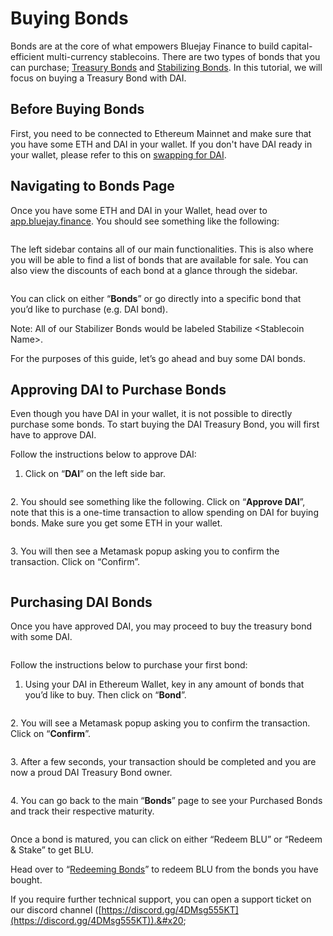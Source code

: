 # Buying Bonds

Bonds are at the core of what empowers Bluejay Finance to build capital-efficient multi-currency stablecoins. There are two types of bonds that you can purchase; [Treasury Bonds](https://docs.bluejay.finance/core-concepts/treasury-bonds) and [Stabilizing Bonds](https://docs.bluejay.finance/core-concepts/stabilizing-bond). In this tutorial, we will focus on buying a Treasury Bond with DAI.

## Before Buying Bonds

First, you need to be connected to Ethereum Mainnet and make sure that you have some ETH and DAI in your wallet. If you don't have DAI ready in your wallet, please refer to this on [swapping for DAI](../token-sale-user-guides/swapping-for-dai.md).

## Navigating to Bonds Page

Once you have some ETH and DAI in your Wallet, head over to [app.bluejay.finance](https://app.bluejay.finance). You should see something like the following:

<figure><img src="../../.gitbook/assets/SCR-20221025-el0.png" alt=""><figcaption></figcaption></figure>

The left sidebar contains all of our main functionalities. This is also where you will be able to find a list of bonds that are available for sale. You can also view the discounts of each bond at a glance through the sidebar.

<figure><img src="../../.gitbook/assets/SCR-20221025-emk.png" alt=""><figcaption></figcaption></figure>

You can click on either “**Bonds**” or go directly into a specific bond that you’d like to purchase (e.g. DAI bond).

Note: All of our Stabilizer Bonds would be labeled Stabilize \<Stablecoin Name>.

For the purposes of this guide, let’s go ahead and buy some DAI bonds.

## Approving DAI to Purchase Bonds

Even though you have DAI in your wallet, it is not possible to directly purchase some bonds. To start buying the DAI Treasury Bond, you will first have to approve DAI.

Follow the instructions below to approve DAI:

1. Click on “**DAI**” on the left side bar.

<figure><img src="../../.gitbook/assets/SCR-20221025-eoo.png" alt=""><figcaption></figcaption></figure>

2\. You should see something like the following. Click on “**Approve DAI**”, note that this is a one-time transaction to allow spending on DAI for buying bonds. Make sure you get some ETH in your wallet.

<figure><img src="../../.gitbook/assets/SCR-20221025-eqv.png" alt=""><figcaption></figcaption></figure>



3\. You will then see a Metamask popup asking you to confirm the transaction. Click on “Confirm”.

<figure><img src="../../.gitbook/assets/Untitled (1).png" alt=""><figcaption></figcaption></figure>

## Purchasing DAI Bonds

Once you have approved DAI, you may proceed to buy the treasury bond with some DAI.

<figure><img src="../../.gitbook/assets/SCR-20221025-ev5.png" alt=""><figcaption></figcaption></figure>

Follow the instructions below to purchase your first bond:

1. Using your DAI in Ethereum Wallet, key in any amount of bonds that you’d like to buy. Then click on “**Bond**”.

<figure><img src="../../.gitbook/assets/SCR-20221025-ex0.png" alt=""><figcaption></figcaption></figure>

2\. You will see a Metamask popup asking you to confirm the transaction. Click on “**Confirm**”.

<figure><img src="../../.gitbook/assets/click_on_confirm (2).png" alt=""><figcaption></figcaption></figure>

3\. After a few seconds, your transaction should be completed and you are now a proud DAI Treasury Bond owner.

<figure><img src="../../.gitbook/assets/SCR-20221025-f0n.png" alt=""><figcaption></figcaption></figure>

4\. You can go back to the main “**Bonds**” page to see your Purchased Bonds and track their respective maturity.

<figure><img src="../../.gitbook/assets/SCR-20221025-f4y.png" alt=""><figcaption></figcaption></figure>

Once a bond is matured, you can click on either “Redeem BLU” or “Redeem & Stake” to get BLU.

Head over to “[Redeeming Bonds](redeeming-bonds.md)” to redeem BLU from the bonds you have bought.

If you require further technical support, you can open a support ticket on our discord channel ([https://discord.gg/4DMsg555KT](https://discord.gg/4DMsg555KT)).&#x20;
